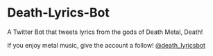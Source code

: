# Death-Lyrics-Bot
A Twitter Bot that tweets lyrics from the gods of Death Metal, Death!

If you enjoy metal music, give the account a follow! [@death_lyricsbot ](https://twitter.com/death_lyricsbot)
